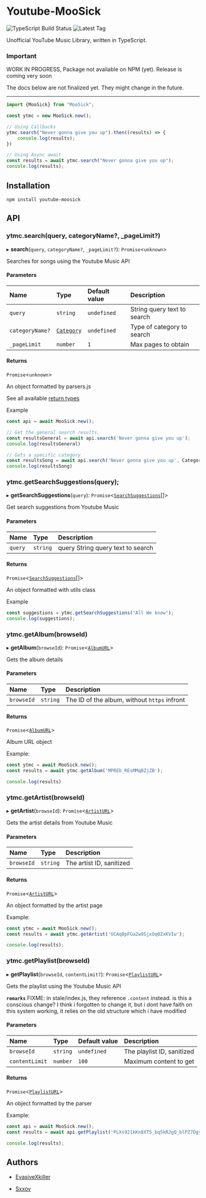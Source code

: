 # Youtube-MooSick

<div>
    <img alt="TypeScript Build Status" src="https://img.shields.io/github/workflow/status/EvasiveXkiller/youtube-moosick/tscBuild">
    <img alt="Latest Tag" src="https://img.shields.io/github/v/tag/EvasiveXkiller/youtube-moosick?label=Latest">
</div>

Unofficial YouTube Music Library, written in TypeScript.

### Important 
WORK IN PROGRESS, Package not available on NPM (yet). Release is coming very soon

The docs below are not finalized yet. They might change in the future.

<hr>

```typescript
import {MooSick} from "MooSick";

const ytmc = new MooSick.new();

// Using Callbacks
ytmc.search("Never gonna give you up").then((results) => {
	console.log(results);
})

// Using Async await 
const results = await ytmc.search("Never gonna give you up");
console.log(results);
```

## Installation

```shell
npm install youtube-moosick
```

## API

### ytmc.search(query, categoryName?, _pageLimit?)

▸ **search**(`query`, `categoryName?`, `_pageLimit?`): `Promise`<`unknown`\>

Searches for songs using the Youtube Music API

#### Parameters

| Name | Type | Default value | Description |
| :------ | :------ | :------ | :------ |
| `query` | `string` | `undefined` | String query text to search |
| `categoryName?` | [`Category`](./docs/enums/enums.Category.md) | `undefined` | Type of category to search |
| `_pageLimit` | `number` | `1` | Max pages to obtain |

#### Returns

`Promise`<`unknown`\>

An object formatted by parsers.js

See all available [return types](./docs/modules/resources_resultTypes.md)

Example

```typescript
const api = await MooSick.new();

// Get the general search results.
const resultsGeneral = await api.search('Never gonna give you up');
console.log(resultsGeneral)

// Gets a specific category
const resultsSong = await api.search('Never gonna give you up', Category.SONG);
console.log(resultsSong)
```

### ytmc.getSearchSuggestions(query);

▸ **getSearchSuggestions**(`query`): `Promise`<[`SearchSuggestions`](resources_resultTypes.SearchSuggestions.md)[]\>

Get search suggestions from Youtube Music

#### Parameters

| Name | Type | Description |
| :------ | :------ | :------ |
| `query` | `string` | query String query text to search |

#### Returns

`Promise`<[`SearchSuggestions`](resources_resultTypes.SearchSuggestions.md)[]\>

An object formatted with utils class

Example

```typescript
const suggestions = ytmc.getSearchSuggestions("All We know");
console.log(suggestions);
```

### ytmc.getAlbum(browseId)

▸ **getAlbum**(`browseId`): `Promise`<[`AlbumURL`](resources_resultTypes.AlbumURL.md)\>

Gets the album details

#### Parameters

| Name | Type | Description |
| :------ | :------ | :------ |
| `browseId` | `string` | The ID of the album, without `https` infront |

#### Returns

`Promise`<[`AlbumURL`](resources_resultTypes.AlbumURL.md)\>

Album URL object

Example:

```typescript
const ytmc = await MooSick.new();
const results = await ytmc.getAlbum('MPREb_REsMMqBZjZB');

console.log(results)
```

### ytmc.getArtist(browseId)

▸ **getArtist**(`browseId`): `Promise`<[`ArtistURL`](resources_resultTypes.ArtistURL.md)\>

Gets the artist details from Youtube Music

#### Parameters

| Name | Type | Description |
| :------ | :------ | :------ |
| `browseId` | `string` | The artist ID, sanitized |

#### Returns

`Promise`<[`ArtistURL`](resources_resultTypes.ArtistURL.md)\>

An object formatted by the artist page

Example:

```typescript
const ytmc = await MooSick.new();
const results = await ytmc.getArtist('UCAq0pFGa2w9SjxOq0ZxKVIw');

console.log(results);
```

### ytmc.getPlaylist(browseId)

▸ **getPlaylist**(`browseId`, `contentLimit?`): `Promise`<[`PlaylistURL`](resources_resultTypes.PlaylistURL.md)\>

Gets the playlist using the Youtube Music API

**`remarks`**
FIXME: in stale/index.js, they reference `.content` instead. is this a conscious change? I think i forgotten to change
it, but i dont have faith on this system working, it relies on the old structure which i have modified

#### Parameters

| Name | Type | Default value | Description |
| :------ | :------ | :------ | :------ |
| `browseId` | `string` | `undefined` | The playlist ID, sanitized |
| `contentLimit` | `number` | `100` | Maximum content to get |

#### Returns

`Promise`<[`PlaylistURL`](resources_resultTypes.PlaylistURL.md)\>

An object formatted by the parser

Example:

```typescript
const api = await MooSick.new();
const results = await api.getPlaylist('PLXs921kKn8XT5_bq5kR2gQ_blPZ7DgyS1');

console.log(results);
```

## Authors

- [EvasiveXkiller](https://github.com/EvasiveXkiller)

- [Sxxov](https://github.com/Sxxov)

